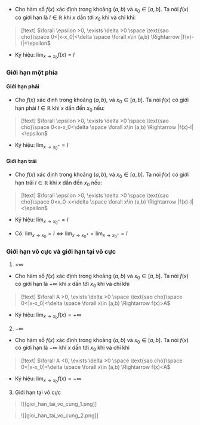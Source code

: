 
- Cho hàm số $f(x)$ xác định trong khoảng $(a,b)$ và $x_0\in [a, b]$. Ta nói $f(x)$ có giới hạn là $l\in \mathbb R$ khi $x$ dần tới $x_0$ khi và chỉ khi:
>[!text]
>$\forall \epsilon >0, \exists \delta >0 \space \text{sao cho}\space 0<|x-x_0|<\delta \space \forall x\in (a,b) \Rightarrow |f(x)-l|<\epsilon$

- Ký hiệu: $\displaystyle{\lim_{x\to x_0}f(x)=l}$

### Giới hạn một phía

#### Giới hạn phải

- Cho $f(x)$ xác định trong khoảng $(a, b)$, và $x_0\in [a,b]$. Ta nói $f(x)$ có giới hạn phải $l\in \mathbb R$ khi $x$ dần đến $x_0$ nếu:
>[!text]
>$\forall \epsilon >0, \exists \delta >0 \space \text{sao cho}\space 0<x-x_0<\delta \space \forall x\in (a,b) \Rightarrow |f(x)-l|<\epsilon$

- Ký hiệu: $\displaystyle{\lim_{x\to x_0^{+}}=l}$

#### Giới hạn trái

- Cho $f(x)$ xác định trong khoảng $(a, b)$, và $x_0\in [a,b]$. Ta nói $f(x)$ có giới hạn trái $l\in \mathbb R$ khi $x$ dần đến $x_0$ nếu:
>[!text]
>$\forall \epsilon >0, \exists \delta >0 \space \text{sao cho}\space 0<x_0-x<\delta \space \forall x\in (a,b) \Rightarrow |f(x)-l|<\epsilon$

- Ký hiệu: $\displaystyle{\lim_{x\to x_0^{-}}=l}$ 

- Có: $\displaystyle{\lim_{x\to x_0}=l} \Leftrightarrow \displaystyle{\lim_{x\to x_0^{+}}=\displaystyle{\lim_{x\to x_0^{-}}=l}}$ 


### Giới hạn vô cực và giới hạn tại vô cực

1. $+\infty$
- Cho hàm số $f(x)$ xác định trong khoảng $(a,b)$ và $x_0\in [a, b]$. Ta nói $f(x)$ có giới hạn là $+\infty$ khi $x$ dần tới $x_0$ khi và chỉ khi
>[!text]
>$\forall A >0, \exists \delta >0 \space \text{sao cho}\space 0<|x-x_0|<\delta \space \forall x\in (a,b) \Rightarrow f(x)>A$

- Ký hiệu: $\displaystyle{\lim_{x\to x_0}f(x)=+\infty}$ 

2. $-\infty$
- Cho hàm số $f(x)$ xác định trong khoảng $(a,b)$ và $x_0\in [a, b]$. Ta nói $f(x)$ có giới hạn là $-\infty$ khi $x$ dần tới $x_0$ khi và chỉ khi
>[!text]
>$\forall A <0, \exists \delta >0 \space \text{sao cho}\space 0<|x-x_0|<\delta \space \forall x\in (a,b) \Rightarrow f(x)<A$

- Ký hiệu: $\displaystyle{\lim_{x\to x_0}f(x)=-\infty}$

3. Giới hạn tại vô cực
>![[gioi_han_tai_vo_cung_1.png]]


>![[gioi_han_tai_vo_cung_2.png]]
